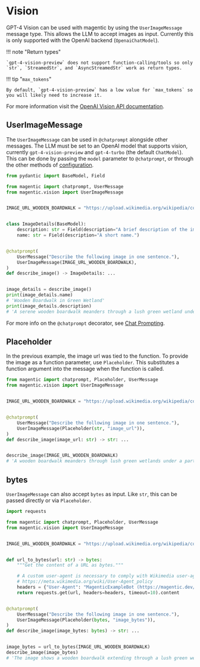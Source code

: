 # Vision

GPT-4 Vision can be used with magentic by using the `UserImageMessage` message type. This allows the LLM to accept images as input. Currently this is only supported with the OpenAI backend (`OpenaiChatModel`).

!!! note "Return types"

    `gpt-4-vision-preview` does not support function-calling/tools so only `str`, `StreamedStr`, and `AsyncStreamedStr` work as return types.

!!! tip "`max_tokens`"

    By default, `gpt-4-vision-preview` has a low value for `max_tokens` so you will likely need to increase it.

For more information visit the [OpenAI Vision API documentation](https://platform.openai.com/docs/guides/vision).

## UserImageMessage

The `UserImageMessage` can be used in `@chatprompt` alongside other messages. The LLM must be set to an OpenAI model that supports vision, currently `gpt-4-vision-preview` and `gpt-4-turbo` (the default `ChatModel`). This can be done by passing the `model` parameter to `@chatprompt`, or through the other methods of [configuration](configuration.md).

```python
from pydantic import BaseModel, Field

from magentic import chatprompt, UserMessage
from magentic.vision import UserImageMessage


IMAGE_URL_WOODEN_BOARDWALK = "https://upload.wikimedia.org/wikipedia/commons/thumb/d/dd/Gfp-wisconsin-madison-the-nature-boardwalk.jpg/2560px-Gfp-wisconsin-madison-the-nature-boardwalk.jpg"


class ImageDetails(BaseModel):
    description: str = Field(description="A brief description of the image.")
    name: str = Field(description="A short name.")


@chatprompt(
    UserMessage("Describe the following image in one sentence."),
    UserImageMessage(IMAGE_URL_WOODEN_BOARDWALK),
)
def describe_image() -> ImageDetails: ...


image_details = describe_image()
print(image_details.name)
# 'Wooden Boardwalk in Green Wetland'
print(image_details.description)
# 'A serene wooden boardwalk meanders through a lush green wetland under a blue sky dotted with clouds.'
```

For more info on the `@chatprompt` decorator, see [Chat Prompting](chat-prompting.md).

## Placeholder

In the previous example, the image url was tied to the function. To provide the image as a function parameter, use `Placeholder`. This substitutes a function argument into the message when the function is called.

```python hl_lines="10"
from magentic import chatprompt, Placeholder, UserMessage
from magentic.vision import UserImageMessage


IMAGE_URL_WOODEN_BOARDWALK = "https://upload.wikimedia.org/wikipedia/commons/thumb/d/dd/Gfp-wisconsin-madison-the-nature-boardwalk.jpg/2560px-Gfp-wisconsin-madison-the-nature-boardwalk.jpg"


@chatprompt(
    UserMessage("Describe the following image in one sentence."),
    UserImageMessage(Placeholder(str, "image_url")),
)
def describe_image(image_url: str) -> str: ...


describe_image(IMAGE_URL_WOODEN_BOARDWALK)
# 'A wooden boardwalk meanders through lush green wetlands under a partly cloudy blue sky.'
```

## bytes

`UserImageMessage` can also accept `bytes` as input. Like `str`, this can be passed directly or via `Placeholder`.

```python
import requests

from magentic import chatprompt, Placeholder, UserMessage
from magentic.vision import UserImageMessage


IMAGE_URL_WOODEN_BOARDWALK = "https://upload.wikimedia.org/wikipedia/commons/thumb/d/dd/Gfp-wisconsin-madison-the-nature-boardwalk.jpg/2560px-Gfp-wisconsin-madison-the-nature-boardwalk.jpg"


def url_to_bytes(url: str) -> bytes:
    """Get the content of a URL as bytes."""

    # A custom user-agent is necessary to comply with Wikimedia user-agent policy
    # https://meta.wikimedia.org/wiki/User-Agent_policy
    headers = {"User-Agent": "MagenticExampleBot (https://magentic.dev/)"}
    return requests.get(url, headers=headers, timeout=10).content


@chatprompt(
    UserMessage("Describe the following image in one sentence."),
    UserImageMessage(Placeholder(bytes, "image_bytes")),
)
def describe_image(image_bytes: bytes) -> str: ...


image_bytes = url_to_bytes(IMAGE_URL_WOODEN_BOARDWALK)
describe_image(image_bytes)
# 'The image shows a wooden boardwalk extending through a lush green wetland with a backdrop of blue skies and scattered clouds.'
```
